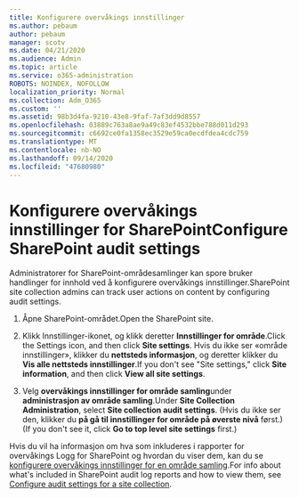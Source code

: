 ```yaml
---
title: Konfigurere overvåkings innstillinger
ms.author: pebaum
author: pebaum
manager: scotv
ms.date: 04/21/2020
ms.audience: Admin
ms.topic: article
ms.service: o365-administration
ROBOTS: NOINDEX, NOFOLLOW
localization_priority: Normal
ms.collection: Adm_O365
ms.custom: ''
ms.assetid: 98b3d4fa-9210-43e8-9faf-7af3dd9d8557
ms.openlocfilehash: 03889c763a8ae9a49c83ef4532bbe788d011d293
ms.sourcegitcommit: c6692ce0fa1358ec3529e59ca0ecdfdea4cdc759
ms.translationtype: MT
ms.contentlocale: nb-NO
ms.lasthandoff: 09/14/2020
ms.locfileid: "47680980"
---
```

# <a name="configure-sharepoint-audit-settings"></a><span data-ttu-id="e31c8-102">Konfigurere overvåkings innstillinger for SharePoint</span><span class="sxs-lookup"><span data-stu-id="e31c8-102">Configure SharePoint audit settings</span></span>

<span data-ttu-id="e31c8-103">Administratorer for SharePoint-områdesamlinger kan spore bruker handlinger for innhold ved å konfigurere overvåkings innstillinger.</span><span class="sxs-lookup"><span data-stu-id="e31c8-103">SharePoint site collection admins can track user actions on content by configuring audit settings.</span></span>
  
1. <span data-ttu-id="e31c8-104">Åpne SharePoint-området.</span><span class="sxs-lookup"><span data-stu-id="e31c8-104">Open the SharePoint site.</span></span>
    
2. <span data-ttu-id="e31c8-105">Klikk Innstillinger-ikonet, og klikk deretter **Innstillinger for område**.</span><span class="sxs-lookup"><span data-stu-id="e31c8-105">Click the Settings icon, and then click **Site settings**.</span></span> <span data-ttu-id="e31c8-106">Hvis du ikke ser «område innstillinger», klikker du **nettsteds informasjon**, og deretter klikker du **Vis alle nettsteds innstillinger**.</span><span class="sxs-lookup"><span data-stu-id="e31c8-106">If you don't see "Site settings," click **Site information**, and then click **View all site settings**.</span></span>
    
3. <span data-ttu-id="e31c8-107">Velg **overvåkings innstillinger for område samling**under **administrasjon av område samling**.</span><span class="sxs-lookup"><span data-stu-id="e31c8-107">Under **Site Collection Administration**, select **Site collection audit settings**.</span></span> <span data-ttu-id="e31c8-108">(Hvis du ikke ser den, klikker du **på gå til innstillinger for område på øverste nivå** først.)</span><span class="sxs-lookup"><span data-stu-id="e31c8-108">(If you don't see it, click **Go to top level site settings** first.)</span></span> 
    
<span data-ttu-id="e31c8-109">Hvis du vil ha informasjon om hva som inkluderes i rapporter for overvåkings Logg for SharePoint og hvordan du viser dem, kan du se [konfigurere overvåkings innstillinger for en område samling](https://go.microsoft.com/fwlink/?linkid=404050).</span><span class="sxs-lookup"><span data-stu-id="e31c8-109">For info about what's included in SharePoint audit log reports and how to view them, see [Configure audit settings for a site collection](https://go.microsoft.com/fwlink/?linkid=404050).</span></span>
  

